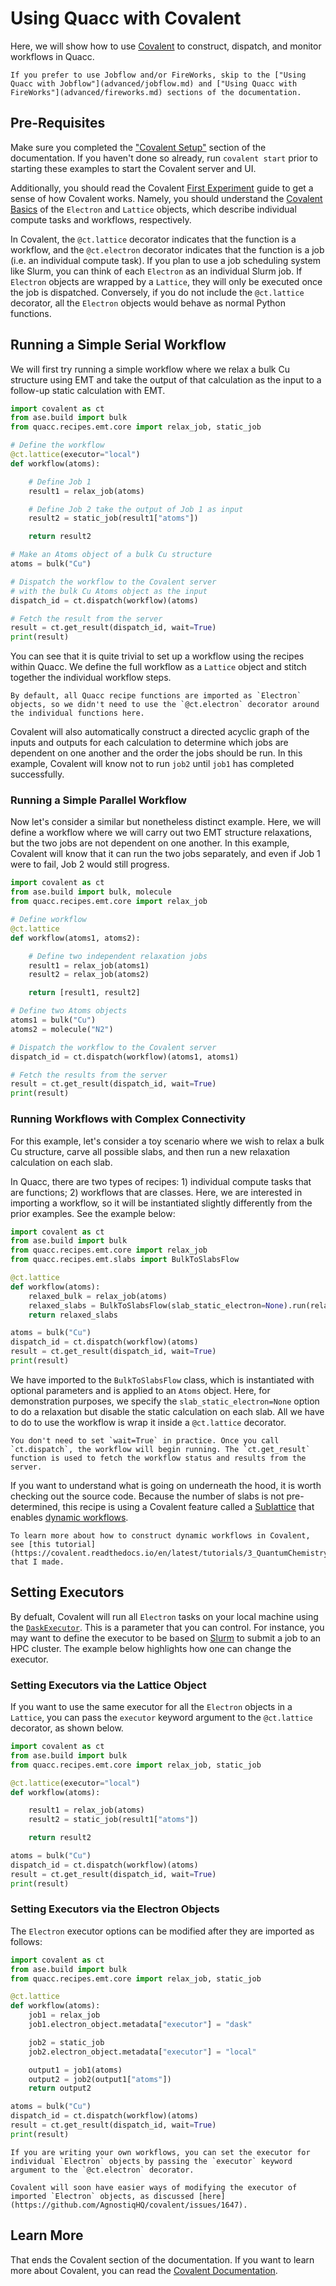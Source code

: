 # Using Quacc with Covalent

Here, we will show how to use [Covalent](https://github.com/AgnostiqHQ/covalent) to construct, dispatch, and monitor workflows in Quacc.

```{note}
If you prefer to use Jobflow and/or FireWorks, skip to the ["Using Quacc with Jobflow"](advanced/jobflow.md) and ["Using Quacc with FireWorks"](advanced/fireworks.md) sections of the documentation.
```

## Pre-Requisites

Make sure you completed the ["Covalent Setup"](../install/covalent.md) section of the documentation. If you haven't done so already, run `covalent start` prior to starting these examples to start the Covalent server and UI.

Additionally, you should read the Covalent [First Experiment](https://covalent.readthedocs.io/en/latest/getting_started/first_experiment/index.html) guide to get a sense of how Covalent works. Namely, you should understand the [Covalent Basics](https://covalent.readthedocs.io/en/latest/concepts/basics.html) of the `Electron` and `Lattice` objects, which describe individual compute tasks and workflows, respectively.

In Covalent, the `@ct.lattice` decorator indicates that the function is a workflow, and the `@ct.electron` decorator indicates that the function is a job (i.e. an individual compute task). If you plan to use a job scheduling system like Slurm, you can think of each `Electron` as an individual Slurm job. If `Electron` objects are wrapped by a `Lattice`, they will only be executed once the job is dispatched. Conversely, if you do not include the `@ct.lattice` decorator, all the `Electron` objects would behave as normal Python functions.

## Running a Simple Serial Workflow

We will first try running a simple workflow where we relax a bulk Cu structure using EMT and take the output of that calculation as the input to a follow-up static calculation with EMT.

```python
import covalent as ct
from ase.build import bulk
from quacc.recipes.emt.core import relax_job, static_job

# Define the workflow
@ct.lattice(executor="local")
def workflow(atoms):

    # Define Job 1
    result1 = relax_job(atoms)

    # Define Job 2 take the output of Job 1 as input
    result2 = static_job(result1["atoms"])

    return result2

# Make an Atoms object of a bulk Cu structure
atoms = bulk("Cu")

# Dispatch the workflow to the Covalent server
# with the bulk Cu Atoms object as the input
dispatch_id = ct.dispatch(workflow)(atoms)

# Fetch the result from the server
result = ct.get_result(dispatch_id, wait=True)
print(result)
```

You can see that it is quite trivial to set up a workflow using the recipes within Quacc. We define the full workflow as a `Lattice` object and stitch together the individual workflow steps.

```{hint}
By default, all Quacc recipe functions are imported as `Electron` objects, so we didn't need to use the `@ct.electron` decorator around the individual functions here.
```

Covalent will also automatically construct a directed acyclic graph of the inputs and outputs for each calculation to determine which jobs are dependent on one another and the order the jobs should be run. In this example, Covalent will know not to run `job2` until `job1` has completed successfully.

### Running a Simple Parallel Workflow

Now let's consider a similar but nonetheless distinct example. Here, we will define a workflow where we will carry out two EMT structure relaxations, but the two jobs are not dependent on one another. In this example, Covalent will know that it can run the two jobs separately, and even if Job 1 were to fail, Job 2 would still progress.

```python
import covalent as ct
from ase.build import bulk, molecule
from quacc.recipes.emt.core import relax_job

# Define workflow
@ct.lattice
def workflow(atoms1, atoms2):

    # Define two independent relaxation jobs
    result1 = relax_job(atoms1)
    result2 = relax_job(atoms2)

    return [result1, result2]

# Define two Atoms objects
atoms1 = bulk("Cu")
atoms2 = molecule("N2")

# Dispatch the workflow to the Covalent server
dispatch_id = ct.dispatch(workflow)(atoms1, atoms1)

# Fetch the results from the server
result = ct.get_result(dispatch_id, wait=True)
print(result)
```

### Running Workflows with Complex Connectivity

For this example, let's consider a toy scenario where we wish to relax a bulk Cu structure, carve all possible slabs, and then run a new relaxation calculation on each slab.

In Quacc, there are two types of recipes: 1) individual compute tasks that are functions; 2) workflows that are classes. Here, we are interested in importing a workflow, so it will be instantiated slightly differently from the prior examples. See the example below:

```python
import covalent as ct
from ase.build import bulk
from quacc.recipes.emt.core import relax_job
from quacc.recipes.emt.slabs import BulkToSlabsFlow

@ct.lattice
def workflow(atoms):
    relaxed_bulk = relax_job(atoms)
    relaxed_slabs = BulkToSlabsFlow(slab_static_electron=None).run(relaxed_bulk["atoms"])
    return relaxed_slabs

atoms = bulk("Cu")
dispatch_id = ct.dispatch(workflow)(atoms)
result = ct.get_result(dispatch_id, wait=True)
print(result)
```

We have imported to the `BulkToSlabsFlow` class, which is instantiated with optional parameters and is applied to an `Atoms` object. Here, for demonstration purposes, we specify the `slab_static_electron=None` option to do a relaxation but disable the static calculation on each slab. All we have to do to use the workflow is wrap it inside a `@ct.lattice` decorator.

```{hint}
You don't need to set `wait=True` in practice. Once you call `ct.dispatch`, the workflow will begin running. The `ct.get_result` function is used to fetch the workflow status and results from the server.
```

If you want to understand what is going on underneath the hood, it is worth checking out the source code. Because the number of slabs is not pre-determined, this recipe is using a Covalent feature called a [Sublattice](https://covalent.readthedocs.io/en/latest/concepts/basics.html?highlight=sublattice#sublattice) that enables [dynamic workflows](https://covalent.readthedocs.io/en/latest/developer/patterns/dynamic_workflow.html?highlight=dynamic).

```{seealso}
To learn more about how to construct dynamic workflows in Covalent, see [this tutorial](https://covalent.readthedocs.io/en/latest/tutorials/3_QuantumChemistry/dynamic_quantum_chemistry/source.html) that I made.
```

## Setting Executors

By defualt, Covalent will run all `Electron` tasks on your local machine using the [`DaskExecutor`](https://covalent.readthedocs.io/en/latest/api/executors/dask.html). This is a parameter that you can control. For instance, you may want to define the executor to be based on [Slurm](https://covalent.readthedocs.io/en/latest/api/executors/slurm.html) to submit a job to an HPC cluster. The example below highlights how one can change the executor.

### Setting Executors via the Lattice Object

If you want to use the same executor for all the `Electron` objects in a `Lattice`, you can pass the `executor` keyword argument to the `@ct.lattice` decorator, as shown below.

```python
import covalent as ct
from ase.build import bulk
from quacc.recipes.emt.core import relax_job, static_job

@ct.lattice(executor="local")
def workflow(atoms):

    result1 = relax_job(atoms)
    result2 = static_job(result1["atoms"])

    return result2

atoms = bulk("Cu")
dispatch_id = ct.dispatch(workflow)(atoms)
result = ct.get_result(dispatch_id, wait=True)
print(result)
```

### Setting Executors via the Electron Objects

The `Electron` executor options can be modified after they are imported as follows:

```python
import covalent as ct
from ase.build import bulk
from quacc.recipes.emt.core import relax_job, static_job

@ct.lattice
def workflow(atoms):
    job1 = relax_job
    job1.electron_object.metadata["executor"] = "dask"

    job2 = static_job
    job2.electron_object.metadata["executor"] = "local"

    output1 = job1(atoms)
    output2 = job2(output1["atoms"])
    return output2

atoms = bulk("Cu")
dispatch_id = ct.dispatch(workflow)(atoms)
result = ct.get_result(dispatch_id, wait=True)
print(result)
```

```{hint}
If you are writing your own workflows, you can set the executor for individual `Electron` objects by passing the `executor` keyword argument to the `@ct.electron` decorator.
```

```{note}
Covalent will soon have easier ways of modifying the executor of imported `Electron` objects, as discussed [here](https://github.com/AgnostiqHQ/covalent/issues/1647).
```

## Learn More

That ends the Covalent section of the documentation. If you want to learn more about Covalent, you can read the [Covalent Documentation](https://covalent.readthedocs.io/en/latest/index.html).
